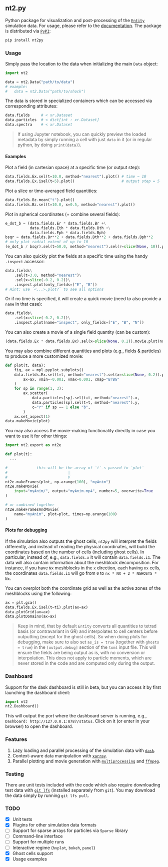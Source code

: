 ## nt2.py

Python package for visualization and post-processing of the [`Entity`](https://github.com/entity-toolkit/entity) simulation data. For usage, please refer to the [documentation](https://entity-toolkit.github.io/wiki/getting-started/vis/#nt2py). The package is distributed via [`PyPI`](https://pypi.org/project/nt2py/):

```sh
pip install nt2py
```

### Usage

Simply pass the location to the data when initializing the main `Data` object:

```python
import nt2

data = nt2.Data("path/to/data")
# example: 
#   data = nt2.Data("path/to/shock")
```

The data is stored in specialized containers which can be accessed via corresponding attributes:

```python
data.fields     # < xr.Dataset
data.particles  # < dict[int : xr.Dataset]
data.spectra    # < xr.Dataset
```

> If using Jupyter notebook, you can quickly preview the loaded metadata by simply running a cell with just `data` in it (or in regular python, by doing `print(data)`).

#### Examples

Plot a field (in cartesian space) at a specific time (or output step):

```python
data.fields.Ex.sel(t=10.0, method="nearest").plot() # time ~ 10
data.fields.Ex.isel(t=5).plot()                     # output step = 5
```

Plot a slice or time-averaged field quantities:

```python
data.fields.Bz.mean("t").plot()
data.fields.Bz.sel(t=10.0, x=0.5, method="nearest").plot()
```

Plot in spherical coordinates (+ combine several fields):

```python
e_dot_b = (data.fields.Er * data.fields.Br +\
           data.fields.Eth * data.fields.Bth +\
           data.fields.Eph * data.fields.Bph)
bsqr = data.fields.Br**2 + data.fields.Bth**2 + data.fields.Bph**2
# only plot radial extent of up to 10
(e_dot_b / bsqr).sel(t=50.0, method="nearest").sel(r=slice(None, 10)).polar.pcolor()
```

You can also quickly plot the fields at a specific time using the handy `.inspect` accessor:

```python
data.fields\
    .sel(t=3.0, method="nearest")\
    .sel(x=slice(-0.2, 0.2))\
    .inspect.plot(only_fields=["E", "B"])
# Hint: use `<...>.plot?` to see all options
```

Or if no time is specified, it will create a quick movie (need to also provide a `name` in that case):

```python
data.fields\
    .sel(x=slice(-0.2, 0.2))\
    .inspect.plot(name="inspect", only_fields=["E", "B", "N"])
```

You can also create a movie of a single field quantity (can be custom):

```python
(data.fields.Ex * data.fields.Bx).sel(x=slice(None, 0.2)).movie.plot(name="ExBx", vmin=-0.01, vmax=0.01, cmap="BrBG")
```

You may also combine different quantities and plots (e.g., fields & particles) to produce a more customized movie:

```python
def plot(t, data):
    fig, ax = mpl.pyplot.subplots()
    data.fields.Ex.sel(t=t, method="nearest").sel(x=slice(None, 0.2)).plot(
        ax=ax, vmin=-0.001, vmax=0.001, cmap="BrBG"
    )
    for sp in range(1, 3):
        ax.scatter(
            data.particles[sp].sel(t=t, method="nearest").x,
            data.particles[sp].sel(t=t, method="nearest").y,
            c="r" if sp == 1 else "b",
        )
    ax.set_aspect(1)
data.makeMovie(plot)
```

You may also access the movie-making functionality directly in case you want to use it for other things:

```python
import nt2.export as nt2e

def plot(t):
  ...

#             this will be the array of `t`-s passed to `plot`
#                           |
#                           V
nt2e.makeFrames(plot, np.arange(100), "myAnim")
nt2e.makeMovie(
    input="myAnim/", output="myAnim.mp4", number=5, overwrite=True
)

# or combined together
nt2e.makeFramesAndMovie(
    name="myAnim", plot=plot, times=np.arange(100)
)
```

#### Plots for debugging

If the simulation also outputs the ghost cells, `nt2py` will interpret the fields differently, and instead of reading the physical coordinates, will build the coordinates based on the number of cells (including ghost cells). In particular, instead of, e.g., `data.fields.x` it will contain `data.fields.i1`. The data will also contain information about the meshblock decomposition. For instance, if you have `Nx` meshblocks in the `x` direction, each having `nx` cells, the coordinates `data.fields.i1` will go from `0` to `nx * NX + 2 * NGHOSTS * Nx`.

You can overplot both the coordinate grid as well as the active zones of the meshblocks using the following:

```python
ax = plt.gca()
data.fields.Ex.isel(t=ti).plot(ax=ax)
data.plotGrid(ax=ax)
data.plotDomains(ax=ax)
```

> Keep in mind, that by default `Entity` converts all quantities to tetrad basis (or contravariant in GR) and interpolates to cell centers before outputting (except for the ghost cells). So when doing plots for debugging, make sure to also set `as_is = true` (together with `ghosts = true`) in the `[output.debug]` section of the `toml` input file. This will ensure the fields are being output as is, with no conversion or interpolation. This does not apply to particle moments, which are never stored in the code and are computed only during the output.

### Dashboard

Support for the dask dashboard is still in beta, but you can access it by first launching the dashboard client:

```python
import nt2 
nt2.Dashboard()
```

This will output the port where the dashboard server is running, e.g., `Dashboard: http://127.0.0.1:8787/status`. Click on it (or enter in your browser) to open the dashboard.

### Features

1. Lazy loading and parallel processing of the simulation data with [`dask`](https://dask.org/).
2. Context-aware data manipulation with [`xarray`](http://xarray.pydata.org/en/stable/).
3. Parallel plotting and movie generation with [`multiprocessing`](https://docs.python.org/3/library/multiprocessing.html) and [`ffmpeg`](https://ffmpeg.org/).

### Testing

There are unit tests included with the code which also require downloading test data with [`git lfs`](https://git-lfs.com/) (installed separately from `git`). You may download the data simply by running `git lfs pull`.

### TODO

- [x] Unit tests
- [x] Plugins for other simulation data formats
- [ ] Support for sparse arrays for particles via `Sparse` library
- [ ] Command-line interface
- [ ] Support for multiple runs
- [ ] Interactive regime (`hvplot`, `bokeh`, `panel`)
- [x] Ghost cells support
- [x] Usage examples
